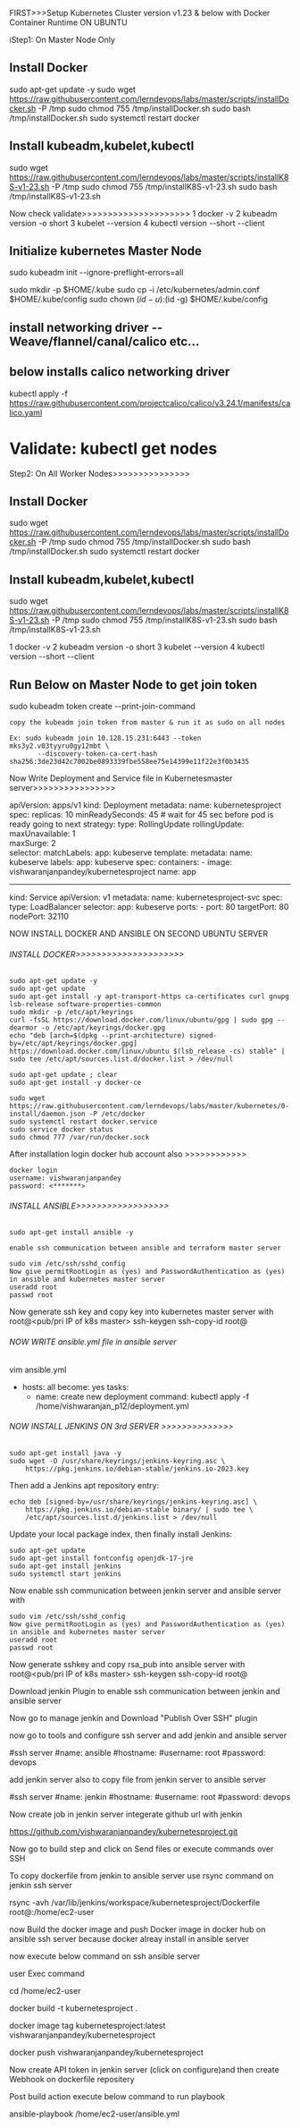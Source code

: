 FIRST>>>Setup Kubernetes Cluster version v1.23 & below with Docker Container Runtime ON UBUNTU

iStep1: On Master Node Only

## Install Docker

sudo apt-get update -y
sudo wget https://raw.githubusercontent.com/lerndevops/labs/master/scripts/installDocker.sh -P /tmp
sudo chmod 755 /tmp/installDocker.sh
sudo bash /tmp/installDocker.sh
sudo systemctl restart docker

## Install kubeadm,kubelet,kubectl

sudo wget https://raw.githubusercontent.com/lerndevops/labs/master/scripts/installK8S-v1-23.sh -P /tmp
sudo chmod 755 /tmp/installK8S-v1-23.sh
sudo bash /tmp/installK8S-v1-23.sh

Now check validate>>>>>>>>>>>>>>>>>>>>>
   1  docker -v
   2  kubeadm version -o short
   3  kubelet --version
   4  kubectl version --short --client

## Initialize kubernetes Master Node
 
   sudo kubeadm init --ignore-preflight-errors=all

   sudo mkdir -p $HOME/.kube
   sudo cp -i /etc/kubernetes/admin.conf $HOME/.kube/config
   sudo chown $(id -u):$(id -g) $HOME/.kube/config

   ## install networking driver -- Weave/flannel/canal/calico etc... 

   ## below installs calico networking driver 
    
   kubectl apply -f https://raw.githubusercontent.com/projectcalico/calico/v3.24.1/manifests/calico.yaml 

   # Validate:  kubectl get nodes


Step2: On All Worker Nodes>>>>>>>>>>>>>>>

## Install Docker

sudo wget https://raw.githubusercontent.com/lerndevops/labs/master/scripts/installDocker.sh -P /tmp
sudo chmod 755 /tmp/installDocker.sh
sudo bash /tmp/installDocker.sh
sudo systemctl restart docker

## Install kubeadm,kubelet,kubectl

sudo wget https://raw.githubusercontent.com/lerndevops/labs/master/scripts/installK8S-v1-23.sh -P /tmp
sudo chmod 755 /tmp/installK8S-v1-23.sh
sudo bash /tmp/installK8S-v1-23.sh

   1  docker -v
   2  kubeadm version -o short
   3  kubelet --version
   4  kubectl version --short --client

## Run Below on Master Node to get join token 

sudo kubeadm token create --print-join-command 

    copy the kubeadm join token from master & run it as sudo on all nodes

    Ex: sudo kubeadm join 10.128.15.231:6443 --token mks3y2.v03tyyru0gy12mbt \
           --discovery-token-ca-cert-hash sha256:3de23d42c7002be0893339fbe558ee75e14399e11f22e3f0b3435



Now Write Deployment and Service file in Kubernetesmaster server>>>>>>>>>>>>>>>>
 
apiVersion: apps/v1
kind: Deployment
metadata:
  name: kubernetesproject
spec:
  replicas: 10
  minReadySeconds: 45 # wait for 45 sec before pod is ready going to next
  strategy:
    type: RollingUpdate
    rollingUpdate:
      maxUnavailable: 1  
      maxSurge: 2        
  selector:
    matchLabels:
      app: kubeserve
  template:
    metadata:
      name: kubeserve
      labels:
        app: kubeserve
    spec:
      containers:
      - image: vishwaranjanpandey/kubernetesproject
        name: app

---
kind: Service
apiVersion: v1
metadata:
   name: kubernetesproject-svc
spec:
  type: LoadBalancer
  selector: 
    app: kubeserve
  ports:
    - port: 80
      targetPort: 80
      nodePort: 32110




NOW INSTALL DOCKER AND ANSIBLE ON SECOND UBUNTU SERVER 

######  INSTALL DOCKER>>>>>>>>>>>>>>>>>>>>>

    sudo apt-get update -y
    sudo apt-get update
    sudo apt-get install -y apt-transport-https ca-certificates curl gnupg lsb-release software-properties-common
    sudo mkdir -p /etc/apt/keyrings
    curl -fsSL https://download.docker.com/linux/ubuntu/gpg | sudo gpg --dearmor -o /etc/apt/keyrings/docker.gpg
    echo "deb [arch=$(dpkg --print-architecture) signed-by=/etc/apt/keyrings/docker.gpg] https://download.docker.com/linux/ubuntu $(lsb_release -cs) stable" | sudo tee /etc/apt/sources.list.d/docker.list > /dev/null

    sudo apt-get update ; clear
    sudo apt-get install -y docker-ce

    sudo wget https://raw.githubusercontent.com/lerndevops/labs/master/kubernetes/0-install/daemon.json -P /etc/docker
    sudo systemctl restart docker.service
    sudo service docker status
    sudo chmod 777 /var/run/docker.sock

After installation login docker hub account also >>>>>>>>>>>>

    docker login
    username: vishwaranjanpandey
    password: <*******>

######   INSTALL ANSIBLE>>>>>>>>>>>>>>>>>>




    sudo apt-get install ansible -y

    enable ssh communication between ansible and terraform master server    
    
    sudo vim /etc/ssh/sshd_config
    Now give permitRootLogin as (yes) and PasswordAuthentication as (yes) in ansible and kubernetes master server 
    useradd root
    passwd root
 Now generate ssh key and copy key into kubernetes master server with root@<pub/pri IP of k8s master>
    ssh-keygen
    ssh-copy-id root@<pubIP>


######  NOW WRITE ansible.yml file in ansible server 

vim ansible.yml
- hosts: all
  become: yes
  tasks:
    - name: create new deployment
      command: kubectl apply -f /home/vishwaranjan_p12/deployment.yml





######  NOW INSTALL JENKINS ON 3rd SERVER  >>>>>>>>>>>>>>    


    sudo apt-get install java -y 
    sudo wget -O /usr/share/keyrings/jenkins-keyring.asc \
        https://pkg.jenkins.io/debian-stable/jenkins.io-2023.key
  

Then add a Jenkins apt repository entry:

    echo deb [signed-by=/usr/share/keyrings/jenkins-keyring.asc] \
        https://pkg.jenkins.io/debian-stable binary/ | sudo tee \
        /etc/apt/sources.list.d/jenkins.list > /dev/null

Update your local package index, then finally install Jenkins:
  
    sudo apt-get update
    sudo apt-get install fontconfig openjdk-17-jre
    sudo apt-get install jenkins
    sudo systemctl start jenkins


Now enable ssh communication between jenkin server and ansible server with 

    sudo vim /etc/ssh/sshd_config
    Now give permitRootLogin as (yes) and PasswordAuthentication as (yes) in ansible and kubernetes master server
    useradd root
    passwd root
Now generate sshkey and copy rsa_pub into ansible  server with root@<pub/pri IP of k8s master>
    ssh-keygen
    ssh-copy-id root@<pubIP>    

   
Download jenkin Plugin to enable ssh communication between jenkin and ansible server 

Now go to manage jenkin and Download "Publish Over SSH" plugin

now go to tools and configure ssh server and add jenkin and ansible server 

#ssh server 
#name: ansible
#hostname: <ansible pub ip>
#username: root
#password: devops

add jenkin server also to copy file from jenkin server to ansible server 

#ssh server
#name: jenkin
#hostname: <jenkin pub ip>
#username: root
#password: devops



Now create job in jenkin server integerate github url with jenkin


https://github.com/vishwaranjanpandey/kubernetesproject.git 

Now go to build step and click on Send files or execute commands over SSH

To copy dockerfile from jenkin to ansible server use rsync command on jenkin ssh server 

rsync -avh /var/lib/jenkins/workspace/kubernetesproject/Dockerfile root@<ansilbeIP>:/home/ec2-user

now Build the docker image and push Docker image in docker hub on ansible ssh server because docker alreay install in ansible server 




now execute below command on ssh ansible server

user Exec command

cd /home/ec2-user

docker build -t kubernetesproject . 

docker image tag kubernetesproject:latest vishwaranjanpandey/kubernetesproject

docker push vishwaranjanpandey/kubernetesproject


Now create API token in jenkin server (click on configure)and then  create Webhook on dockerfile repositery


Post build action execute below command to run playbook 

ansible-playbook /home/ec2-user/ansible.yml




